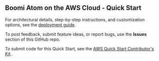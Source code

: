 ## Boomi Atom on the AWS Cloud - Quick Start

For architectural details, step-by-step instructions, and customization options, see the [deployment guide](https://fwd.aws/W3mGE).

To post feedback, submit feature ideas, or report bugs, use the **Issues** section of this GitHub repo. 

To submit code for this Quick Start, see the [AWS Quick Start Contributor's Kit](https://aws-quickstart.github.io/)..

